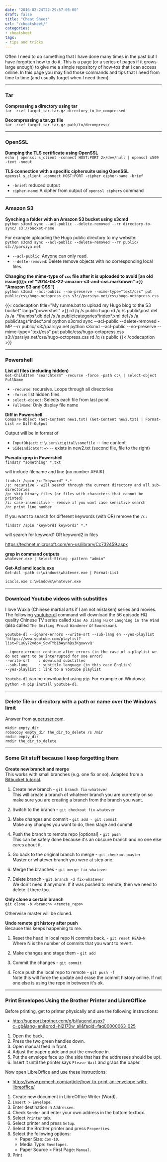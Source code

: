 ```yaml
---
date: "2016-02-24T22:29:57-05:00"
draft: false
title: "Cheat Sheet"
url: "/cheatsheet/"
categories:
- cheatsheet
tags:
- tips and tricks
---
```

Often I need to do something that I have done many times in the past but I have forgotten how to do it. This is a page (or a series of pages if it grows large enough) to give me a simple repository of how-tos that I can access online. In this page you may find those commands and tips that I need from time to time (and usually forget when I need them).

------
### Tar

**Compressing a directory using tar**  
`tar -zcvf target_tar.tar.gz directory_to_be_compressed`

**Decompressing a tar.gz file**  
`tar -zcvf target_tar.tar.gz path/to/decompress/`

------

### OpenSSL

**Dumping the TLS certificate using OpenSSL**  
`echo | openssl s_client -connect HOST:PORT 2>/dev/null | openssl x509 -text -noout`

**TLS connection with a specific ciphersuite using OpenSSL**  
`openssl s_client -connect HOST:PORT -cipher cipher-name -brief`

* `-brief`: reduced output
* `cipher-name`: A cipher from output of `openssl ciphers` command

------

### Amazon S3

**Synching a folder with an Amazon S3 bucket using s3cmd**  
`python s3cmd sync --acl-public --delete-removed --rr directory-to-sync/ s3://bucket-name`

For example uploading the Hugo public directory to my website:  
`python s3cmd sync --acl-public --delete-removed --rr public/ s3://parsiya.net`

* `--acl-public`: Anyone can only read.
* `--delte-removed`: Delete remove objects with no corresponding local files.

**Changing the mime-type of `css` file after it is uploaded to avoid [an old issue]({{< ref "2014-04-22-amazon-s3-and-css.markdown" >}} "Amazon S3 and CSS")**  
`python s3cmd --acl-public --no-preserve --mime-type="text/css" put public/css/hugo-octopress.css s3://parsiya.net/css/hugo-octopress.css`

{{< codecaption title="My runme.bat to upload my Hugo blog to the S3 bucket" lang="powershell"  >}}
rd /q /s public
hugo
rd /q /s public\post
del /s /a .\*thumbs*.db
del /s /a public\categories\*index*.xml
del /s /a public\tags\*index*.xml
python s3cmd sync --acl-public --delete-removed -MP --rr public/ s3://parsiya.net
python s3cmd --acl-public --no-preserve --mime-type="text/css" put public/css/hugo-octopress.css s3://parsiya.net/css/hugo-octopress.css
rd /q /s public
{{< /codecaption >}}

------
### Powershell

**List all files (including hidden)**  
`Get-ChildItem "searchterm" -recurse -force -path c:\ | select-object FullName`

* `-recurse`: recursive. Loops through all directories
* `-force`: list hidden files.
* `select-object`: Selects each file from last point
* `FullName`: Only display file name

**Diff in Powershell**  
`Compare-Object (Get-Content new1.txt) (Get-Content new2.txt) | Format-List >> Diff-Output`

Output will be in format of

* `InputObject`: `c:\users\cigital\somefile` -- line content
* `SideIndicator`: `=>` -- exists in new2.txt (second file, file to the right)

**Pseudo-grep in Powershell**  
`findstr "something" *.txt`

will include filename and line (no number AFAIK)

    findstr /spin /c:"keyword" *.*
    /s: recursive - will search through the current directory and all sub-directories
    /p: skip binary files (or files with characters that cannot be printed)
    /i: case-insensitive - remove if you want case sensitive search
    /n: print line number

If you want to search for different keywords (with OR) remove the `/c:`

`findstr /spin "keyword1 keyword2" *.*`

will search for keyword1 OR keyword2 in files

https://technet.microsoft.com/en-us/library/Cc732459.aspx

**grep in command outputs**  
`whatever.exe | Select-String -pattern "admin"`

**Get-Acl amd icacls.exe**  
`Get-Acl -path c:\windows\whatever.exe | Format-List`

`icacls.exe c:\windows\whatever.exe`

-----------

### Download Youtube videos with substitles  
I love Wuxia (Chinese martial arts if I am not mistaken) series and movies. The following [youtube-dl](https://github.com/rg3/youtube-dl/) command will download the 56 episode HQ quality Chinese TV  series called `Xiao Ao Jiang Hu` or `Laughing in the Wind` (also called `The Smiling Proud Wanderer` or `Swordsman`).

`youtube-dl --ignore-errors --write-srt --sub-lang en --yes-playlist 'https://www.youtube.com/playlist?list=PLuGy72vdo4_ScwTYb1bAynhBs3KgowvvQ'`

```
--ignore-errors: continue after errors (in the case of a playlist we do not want to be interrupted for one error)
--write-srt    : download substitles
--sub-lang     : subtitle language (in this case English)
--yes-playlist : link to a Youtube playlist
```

`Youtube-dl` can be downloaded using `pip`. For example on Windows:  
`python -m pip install youtube-dl`.

----------

### Delete file or directory with a path or name over the Windows limit

Answer from [superuser.com](http://superuser.com/a/467814).

``` posh
mkdir empty_dir
robocopy empty_dir the_dir_to_delete /s /mir
rmdir empty_dir
rmdir the_dir_to_delete
```

----------

### Some Git stuff because I keep forgetting them

**Create new branch and merge**  
This works with small branches (e.g. one fix or so). Adapted from a [Bitbucket tutorial](https://confluence.atlassian.com/bitbucket/use-a-git-branch-to-merge-a-file-681902555.html).

1. Create new branch - `git branch fix-whatever`  
This will create a branch of whatever branch you are currently on so make sure you are creating a branch from the branch you want.

2. Switch to the branch - `git checkout fix-whatever`

3. Make changes and commit - `git add - git commit`  
Make any changes you want to do, then stage and commit.

4. Push the branch to remote repo [optional] - `git push`  
This can be safely done because it's an obscure branch and no one else cares about it.

5. Go back to the original branch to merge - `git checkout master`  
Master or whatever branch you were at step one.

6. Merge the branches - `git merge fix-whatever`

7. Delete branch - `git branch -d fix-whatever`  
We don't need it anymore. If it was pushed to remote, then we need to delete it there too.

**Only clone a certain branch**  
`git clone -b <branch> <remote_repo>`

Otherwise master will be cloned.

**Undo remote git history after push**  
Because this keeps happening to me.

1. Reset the head in local repo N commits back. - `git reset HEAD~N`  
Where N is the number of commits that you want to revert.

2. Make changes and stage them - `git add`

3. Commit the changes - `git commit`

4. Force push the local repo to remote - `git push -f`  
Note this will force the update and erase the commit history online. If not one else is using the repo in between it's ok.

--------------

### Print Envelopes Using the Brother Printer and LibreOffice
Before printing, get to printer physically and use the following instructions:

* http://support.brother.com/g/b/faqend.aspx?c=gb&lang=en&prod=hl2170w_all&faqid=faq00000063_025

1. Open the back.
2. Press the two green handles down.
3. Open manual feed in front.
4. Adjust the paper guide and put the envelope in.
5. Put the envelope face up (the side that has the addresses should be up).
6. Insert it until the printer says `Please Wait` and grabs the paper.

Now open LibreOffice and use these instructions:

- https://www.pcmech.com/article/how-to-print-an-envelope-with-libreoffice/

1. Create new document in LibreOffice Writer (Word).
2. `Insert > Envelope`.
3. Enter destination in `Addressee`.
4. Check `Sender` and enter your own address in the bottom textbox.
5. Select `Printer` tab.
6. Select printer and press `Setup`.
7. Select the Brother printer and press `Properties`.
8. Select the following options:
    * Paper Size: `Com-10`.
    * Media Type: `Envelopes`.
    * Paper Source > First Page: `Manual`.
9. Print
